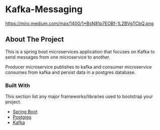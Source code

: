 # Kafka-Messaging 
https://miro.medium.com/max/1400/1*BsN81p7EOBf-1L2BVgTCbQ.png

## About The Project

This is a spring boot microservices application that focuses on Kafka to send
messages from one microservice to another.

Producer microservice publishes to kafka and consumer microservice consumes from kafka and persist
data in a postgres database.

### Built With

This section list any major frameworks/libraries used to bootstrap your project. 

* [Spring Boot](https://spring.io/projects/spring-boot)
* [Postgres](https://www.postgresql.org/)
* [Kafka](https://kafka.apache.org/)
